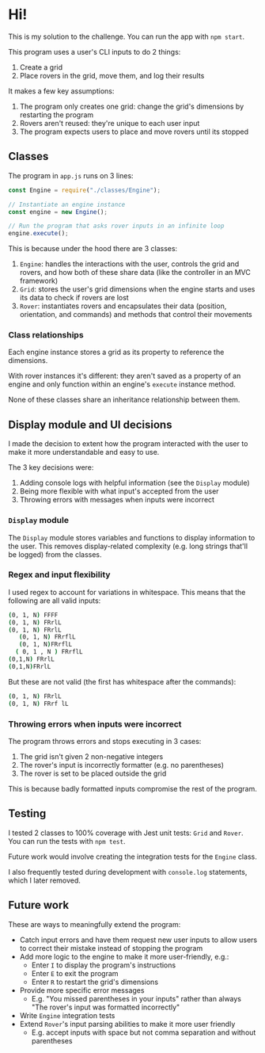 # Hi!

This is my solution to the challenge. You can run the app with `npm start`.

This program uses a user's CLI inputs to do 2 things:

1. Create a grid
2. Place rovers in the grid, move them, and log their results

It makes a few key assumptions:

1. The program only creates one grid: change the grid's dimensions by restarting the program
2. Rovers aren't reused: they're unique to each user input
3. The program expects users to place and move rovers until its stopped

## Classes

The program in `app.js` runs on 3 lines:

```javascript
const Engine = require("./classes/Engine");

// Instantiate an engine instance
const engine = new Engine();

// Run the program that asks rover inputs in an infinite loop
engine.execute();
```

This is because under the hood there are 3 classes:

1. `Engine`: handles the interactions with the user, controls the grid and rovers, and how both of these share data (like the controller in an MVC framework)
2. `Grid`: stores the user's grid dimensions when the engine starts and uses its data to check if rovers are lost
3. `Rover`: instantiates rovers and encapsulates their data (position, orientation, and commands) and methods that control their movements

### Class relationships

Each engine instance stores a grid as its property to reference the dimensions.

With rover instances it's different: they aren't saved as a property of an engine and only function within an engine's `execute` instance method.

None of these classes share an inheritance relationship between them.

## Display module and UI decisions

I made the decision to extent how the program interacted with the user to make it more understandable and easy to use.

The 3 key decisions were:

1. Adding console logs with helpful information (see the `Display` module)
2. Being more flexible with what input's accepted from the user
3. Throwing errors with messages when inputs were incorrect

### `Display` module

The `Display` module stores variables and functions to display information to the user. This removes display-related complexity (e.g. long strings that'll be logged) from the classes.

### Regex and input flexibility

I used regex to account for variations in whitespace. This means that the following are all valid inputs:

```bash
(0, 1, N) FFFF
(0, 1, N) FRrlL
(0, 1, N) FRrlL
   (0, 1, N) FRrflL
   (0, 1, N)FRrflL
  ( 0, 1 , N ) FRrflL
(0,1,N) FRrlL
(0,1,N)FRrlL
```

But these are not valid (the first has whitespace after the commands):

```bash
(0, 1, N) FRrlL 
(0, 1, N) FRrf lL
```

### Throwing errors when inputs were incorrect

The program throws errors and stops executing in 3 cases:

1. The grid isn't given 2 non-negative integers
2. The rover's input is incorrectly formatter (e.g. no parentheses)
3. The rover is set to be placed outside the grid

This is because badly formatted inputs compromise the rest of the program.

## Testing

I tested 2 classes to 100% coverage with Jest unit tests: `Grid` and `Rover`. You can run the tests with `npm test`.

Future work would involve creating the integration tests for the `Engine` class.

I also frequently tested during development with `console.log` statements, which I later removed.

## Future work

These are ways to meaningfully extend the program:

- Catch input errors and have them request new user inputs to allow users to correct their mistake instead of stopping the program
- Add more logic to the engine to make it more user-friendly, e.g.:
  - Enter `I` to display the program's instructions
  - Enter `E` to exit the program
  - Enter `R` to restart the grid's dimensions
- Provide more specific error messages
  - E.g. "You missed parentheses in your inputs" rather than always "The rover's input was formatted incorrectly"
- Write `Engine` integration tests
- Extend `Rover`'s input parsing abilities to make it more user friendly
  - E.g. accept inputs with space but not comma separation and without parentheses
